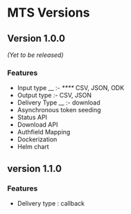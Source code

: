 # MTS Versions

## Version 1.0.0&#x20;

_(Yet to be released)_

### Features

* Input type __ :- _****_ CSV, JSON, ODK
* Output type _:-_ CSV, JSON
* Delivery Type __ :- download
* Asynchronous token seeding
* Status API
* Download API
* Authfield Mapping
* Dockerization
* Helm chart

## version 1.1.0

### Features

* Delivery type : callback

